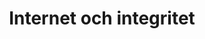 ---
title: Internet och integritet
tags:
    - Integritet
    - Internet och integritet
    - Fildelning
    - Upphovsrätten
    - Informations- och cybersäkerhet
    - Bredband och digital uppkoppling
---